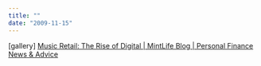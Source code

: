 ```yaml
---
title: ""
date: "2009-11-15"
---
```


\[gallery\] [Music Retail: The Rise of Digital | MintLife Blog | Personal Finance News & Advice](http://www.mint.com/blog/trends/music-retail-the-rise-of-digital/?display=wide)
